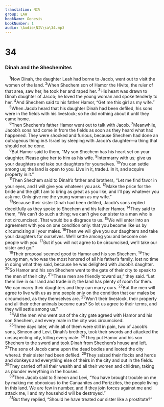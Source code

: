 ```yaml
---
translation: NIV
group: LAW
bookName: Genesis 
bookNumber: 1
audio: \Audio\NIV\sa\34.mp3
---
```


<div class="title"><h1>34</h1><h3>Dinah and the Shechemites </h3></div>
<span class="verse sa_34_1"> <sup>1</sup>Now Dinah, the daughter Leah had borne to Jacob, went out to visit the women of the land. </span>
<span class="verse sa_34_2"><sup>2</sup>When Shechem son of Hamor the Hivite, the ruler of that area, saw her, he took her and raped her. </span>
<span class="verse sa_34_3"><sup>3</sup>His heart was drawn to Dinah daughter of Jacob; he loved the young woman and spoke tenderly to her. </span>
<span class="verse sa_34_4"><sup>4</sup>And Shechem said to his father Hamor, “Get me this girl as my wife.” <br/></span>
<span class="verse sa_34_5"> <sup>5</sup>When Jacob heard that his daughter Dinah had been defiled, his sons were in the fields with his livestock; so he did nothing about it until they came home. <br/></span>
<span class="verse sa_34_6"> <sup>6</sup>Then Shechem’s father Hamor went out to talk with Jacob. </span>
<span class="verse sa_34_7"><sup>7</sup>Meanwhile, Jacob’s sons had come in from the fields as soon as they heard what had happened. They were shocked and furious, because Shechem had done an outrageous thing in<a data-toggle="tooltip" data-placement="bottom" title="Or against">⚓</a> Israel by sleeping with Jacob’s daughter—a thing that should not be done. <br/></span>
<span class="verse sa_34_8"> <sup>8</sup>But Hamor said to them, “My son Shechem has his heart set on your daughter. Please give her to him as his wife. </span>
<span class="verse sa_34_9"><sup>9</sup>Intermarry with us; give us your daughters and take our daughters for yourselves. </span>
<span class="verse sa_34_10"><sup>10</sup>You can settle among us; the land is open to you. Live in it, trade<a data-toggle="tooltip" data-placement="bottom" title="Or move about freely ; also in verse 21">⚓</a> in it, and acquire property in it.” <br/></span>
<span class="verse sa_34_11"> <sup>11</sup>Then Shechem said to Dinah’s father and brothers, “Let me find favor in your eyes, and I will give you whatever you ask. </span>
<span class="verse sa_34_12"><sup>12</sup>Make the price for the bride and the gift I am to bring as great as you like, and I’ll pay whatever you ask me. Only give me the young woman as my wife.” <br/></span>
<span class="verse sa_34_13"> <sup>13</sup>Because their sister Dinah had been defiled, Jacob’s sons replied deceitfully as they spoke to Shechem and his father Hamor. </span>
<span class="verse sa_34_14"><sup>14</sup>They said to them, “We can’t do such a thing; we can’t give our sister to a man who is not circumcised. That would be a disgrace to us. </span>
<span class="verse sa_34_15"><sup>15</sup>We will enter into an agreement with you on one condition only: that you become like us by circumcising all your males. </span>
<span class="verse sa_34_16"><sup>16</sup>Then we will give you our daughters and take your daughters for ourselves. We’ll settle among you and become one people with you. </span>
<span class="verse sa_34_17"><sup>17</sup>But if you will not agree to be circumcised, we’ll take our sister and go.” <br/></span>
<span class="verse sa_34_18"> <sup>18</sup>Their proposal seemed good to Hamor and his son Shechem. </span>
<span class="verse sa_34_19"><sup>19</sup>The young man, who was the most honored of all his father’s family, lost no time in doing what they said, because he was delighted with Jacob’s daughter. </span>
<span class="verse sa_34_20"><sup>20</sup>So Hamor and his son Shechem went to the gate of their city to speak to the men of their city. </span>
<span class="verse sa_34_21"><sup>21</sup>“These men are friendly toward us,” they said. “Let them live in our land and trade in it; the land has plenty of room for them. We can marry their daughters and they can marry ours. </span>
<span class="verse sa_34_22"><sup>22</sup>But the men will agree to live with us as one people only on the condition that our males be circumcised, as they themselves are. </span>
<span class="verse sa_34_23"><sup>23</sup>Won’t their livestock, their property and all their other animals become ours? So let us agree to their terms, and they will settle among us.” <br/></span>
<span class="verse sa_34_24"> <sup>24</sup>All the men who went out of the city gate agreed with Hamor and his son Shechem, and every male in the city was circumcised. <br/></span>
<span class="verse sa_34_25"> <sup>25</sup>Three days later, while all of them were still in pain, two of Jacob’s sons, Simeon and Levi, Dinah’s brothers, took their swords and attacked the unsuspecting city, killing every male. </span>
<span class="verse sa_34_26"><sup>26</sup>They put Hamor and his son Shechem to the sword and took Dinah from Shechem’s house and left. </span>
<span class="verse sa_34_27"><sup>27</sup>The sons of Jacob came upon the dead bodies and looted the city where<a data-toggle="tooltip" data-placement="bottom" title="Or because">⚓</a> their sister had been defiled. </span>
<span class="verse sa_34_28"><sup>28</sup>They seized their flocks and herds and donkeys and everything else of theirs in the city and out in the fields. </span>
<span class="verse sa_34_29"><sup>29</sup>They carried off all their wealth and all their women and children, taking as plunder everything in the houses. <br/></span>
<span class="verse sa_34_30"> <sup>30</sup>Then Jacob said to Simeon and Levi, “You have brought trouble on me by making me obnoxious to the Canaanites and Perizzites, the people living in this land. We are few in number, and if they join forces against me and attack me, I and my household will be destroyed.” <br/></span>
<span class="verse sa_34_31"> <sup>31</sup>But they replied, “Should he have treated our sister like a prostitute?” <br/></span>
